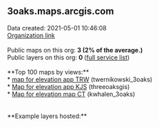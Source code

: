 <h2>3oaks.maps.arcgis.com</h2> Data created: 2021-05-01 10:46:08 <br /><a target='new' href='https://3oaks.maps.arcgis.com'>Organization link</a><br /><br />Public maps on this org: <b>3 (2% of the average.)</b><br />Public layers on this org: <b>0 </b>(<a target='new' href='https://services.arcgis.com/PqdS6xy0FsWkAv5p/ArcGIS/rest/services'>full  service list</a>)<br /><br />**Top 100 maps by views:**<br />* <a target='new' href='https://www.arcgis.com/home/item.html?id=9bd4c3680cde47e89c4cbe4bdc29525c'>map for elevation app TRW</a> (twernikowski_3oaks)<br />* <a target='new' href='https://www.arcgis.com/home/item.html?id=050b177ff6ca42d792c8ff151f2a6cdb'>Map for elevation app KJS</a> (threeoaksgis)<br />* <a target='new' href='https://www.arcgis.com/home/item.html?id=ebe6da625ea94aa78c88caa1e3735914'>Map for elevation map CT</a> (kwhalen_3oaks)<br /><br /><br />**Example layers hosted:**<br />